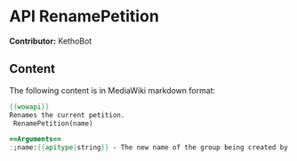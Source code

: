 # API RenamePetition

**Contributor:** KethoBot

## Content

The following content is in MediaWiki markdown format:

```mediawiki
{{wowapi}}
Renames the current petition.
 RenamePetition(name)

==Arguments==
:;name:{{apitype|string}} - The new name of the group being created by the petition
```